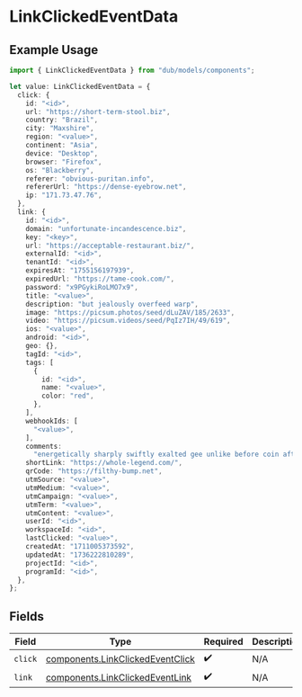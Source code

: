 # LinkClickedEventData

## Example Usage

```typescript
import { LinkClickedEventData } from "dub/models/components";

let value: LinkClickedEventData = {
  click: {
    id: "<id>",
    url: "https://short-term-stool.biz",
    country: "Brazil",
    city: "Maxshire",
    region: "<value>",
    continent: "Asia",
    device: "Desktop",
    browser: "Firefox",
    os: "Blackberry",
    referer: "obvious-puritan.info",
    refererUrl: "https://dense-eyebrow.net",
    ip: "171.73.47.76",
  },
  link: {
    id: "<id>",
    domain: "unfortunate-incandescence.biz",
    key: "<key>",
    url: "https://acceptable-restaurant.biz/",
    externalId: "<id>",
    tenantId: "<id>",
    expiresAt: "1755156197939",
    expiredUrl: "https://tame-cook.com/",
    password: "x9PGykiRoLMO7x9",
    title: "<value>",
    description: "but jealously overfeed warp",
    image: "https://picsum.photos/seed/dLuZAV/185/2633",
    video: "https://picsum.videos/seed/PqIz7IH/49/619",
    ios: "<value>",
    android: "<id>",
    geo: {},
    tagId: "<id>",
    tags: [
      {
        id: "<id>",
        name: "<value>",
        color: "red",
      },
    ],
    webhookIds: [
      "<value>",
    ],
    comments:
      "energetically sharply swiftly exalted gee unlike before coin after kindheartedly whereas obvious matter",
    shortLink: "https://whole-legend.com/",
    qrCode: "https://filthy-bump.net",
    utmSource: "<value>",
    utmMedium: "<value>",
    utmCampaign: "<value>",
    utmTerm: "<value>",
    utmContent: "<value>",
    userId: "<id>",
    workspaceId: "<id>",
    lastClicked: "<value>",
    createdAt: "1711005373592",
    updatedAt: "1736222810289",
    projectId: "<id>",
    programId: "<id>",
  },
};
```

## Fields

| Field                                                                                | Type                                                                                 | Required                                                                             | Description                                                                          |
| ------------------------------------------------------------------------------------ | ------------------------------------------------------------------------------------ | ------------------------------------------------------------------------------------ | ------------------------------------------------------------------------------------ |
| `click`                                                                              | [components.LinkClickedEventClick](../../models/components/linkclickedeventclick.md) | :heavy_check_mark:                                                                   | N/A                                                                                  |
| `link`                                                                               | [components.LinkClickedEventLink](../../models/components/linkclickedeventlink.md)   | :heavy_check_mark:                                                                   | N/A                                                                                  |